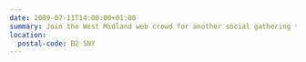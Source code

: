 ```yaml
---
date: 2009-07-11T14:00:00+01:00
summary: Join the West Midland web crowd for another social gathering to discuss all things web, your latest projects and possible plans for *Geek In The Park 2009*.
location:
  postal-code: B2 5NY
---
```

